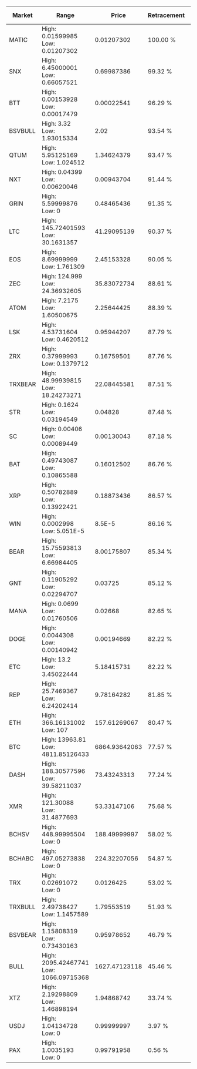 | Market | Range | Price| Retracement | Doubles to 50% |
| --- | --- | --- | --- | --- |
| MATIC | High: 0.01599985<br />Low: 0.01207302 | 0.01207302 | 100.00 % | 1.16 |
| SNX | High: 6.45000001<br />Low: 0.66057521 | 0.69987386 | 99.32 % | 5.08 |
| BTT | High: 0.00153928<br />Low: 0.00017479 | 0.00022541 | 96.29 % | 3.80 |
| BSVBULL | High: 3.32<br />Low: 1.93015334 | 2.02 | 93.54 % | 1.30 |
| QTUM | High: 5.95125169<br />Low: 1.024512 | 1.34624379 | 93.47 % | 2.59 |
| NXT | High: 0.04399<br />Low: 0.00620046 | 0.00943704 | 91.44 % | 2.66 |
| GRIN | High: 5.59999876<br />Low: 0 | 0.48465436 | 91.35 % | 5.78 |
| LTC | High: 145.72401593<br />Low: 30.1631357 | 41.29095139 | 90.37 % | 2.13 |
| EOS | High: 8.69999999<br />Low: 1.761309 | 2.45153328 | 90.05 % | 2.13 |
| ZEC | High: 124.999<br />Low: 24.36932605 | 35.83072734 | 88.61 % | 2.08 |
| ATOM | High: 7.2175<br />Low: 1.60500675 | 2.25644425 | 88.39 % | 1.95 |
| LSK | High: 4.53731604<br />Low: 0.4620512 | 0.95944207 | 87.79 % | 2.61 |
| ZRX | High: 0.37999993<br />Low: 0.1379712 | 0.16759501 | 87.76 % | 1.55 |
| TRXBEAR | High: 48.99939815<br />Low: 18.24273271 | 22.08445581 | 87.51 % | 1.52 |
| STR | High: 0.1624<br />Low: 0.03194549 | 0.04828 | 87.48 % | 2.01 |
| SC | High: 0.00406<br />Low: 0.00089449 | 0.00130043 | 87.18 % | 1.90 |
| BAT | High: 0.49743087<br />Low: 0.10865588 | 0.16012502 | 86.76 % | 1.89 |
| XRP | High: 0.50782889<br />Low: 0.13922421 | 0.18873436 | 86.57 % | 1.71 |
| WIN | High: 0.0002998<br />Low: 5.051E-5 | 8.5E-5 | 86.16 % | 2.06 |
| BEAR | High: 15.75593813<br />Low: 6.66984405 | 8.00175807 | 85.34 % | 1.40 |
| GNT | High: 0.11905292<br />Low: 0.02294707 | 0.03725 | 85.12 % | 1.91 |
| MANA | High: 0.0699<br />Low: 0.01760506 | 0.02668 | 82.65 % | 1.64 |
| DOGE | High: 0.0044308<br />Low: 0.00140942 | 0.00194669 | 82.22 % | 1.50 |
| ETC | High: 13.2<br />Low: 3.45022444 | 5.18415731 | 82.22 % | 1.61 |
| REP | High: 25.7469367<br />Low: 6.24202414 | 9.78164282 | 81.85 % | 1.64 |
| ETH | High: 366.16131002<br />Low: 107 | 157.61269067 | 80.47 % | 1.50 |
| BTC | High: 13963.81<br />Low: 4811.85126433 | 6864.93642063 | 77.57 % | 1.37 |
| DASH | High: 188.30577596<br />Low: 39.58211037 | 73.43243313 | 77.24 % | 1.55 |
| XMR | High: 121.30088<br />Low: 31.4877693 | 53.33147106 | 75.68 % | 1.43 |
| BCHSV | High: 448.99995504<br />Low: 0 | 188.49999997 | 58.02 % | 1.19 |
| BCHABC | High: 497.05273838<br />Low: 0 | 224.32207056 | 54.87 % | 1.11 |
| TRX | High: 0.02691072<br />Low: 0 | 0.0126425 | 53.02 % | 1.06 |
| TRXBULL | High: 2.49738427<br />Low: 1.1457589 | 1.79553519 | 51.93 % | 1.01 |
| BSVBEAR | High: 1.15808319<br />Low: 0.73430163 | 0.95978652 | 46.79 % | 0.00 |
| BULL | High: 2095.42467741<br />Low: 1066.09715368 | 1627.47123118 | 45.46 % | 0.00 |
| XTZ | High: 2.19298809<br />Low: 1.46898194 | 1.94868742 | 33.74 % | 0.00 |
| USDJ | High: 1.04134728<br />Low: 0 | 0.99999997 | 3.97 % | 0.00 |
| PAX | High: 1.0035193<br />Low: 0 | 0.99791958 | 0.56 % | 0.00 |
